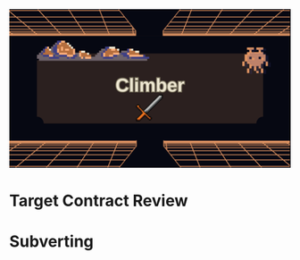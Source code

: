 <img src="https://github.com/wasny0ps/Damn-Vulnerable-DeFi/blob/main/src/12.png">

# Target Contract Review

# Subverting


